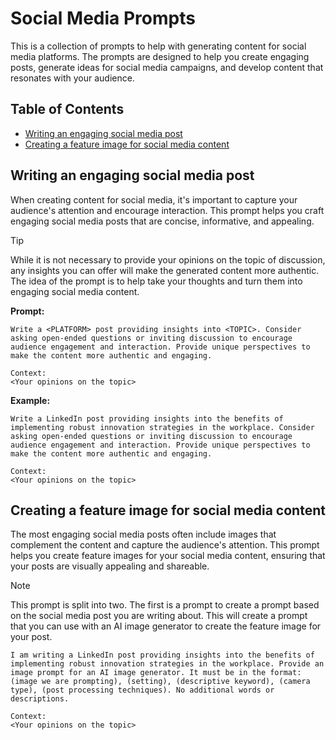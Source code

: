 # Social Media Prompts

This is a collection of prompts to help with generating content for social media platforms. The prompts are designed to help you create engaging posts, generate ideas for social media campaigns, and develop content that resonates with your audience.

## Table of Contents

- [Writing an engaging social media post](#writing-an-engaging-social-media-post)
- [Creating a feature image for social media content](#creating-a-feature-image-for-social-media-content)

## Writing an engaging social media post

When creating content for social media, it's important to capture your audience's attention and encourage interaction. This prompt helps you craft engaging social media posts that are concise, informative, and appealing.

> [!TIP]
> While it is not necessary to provide your opinions on the topic of discussion, any insights you can offer will make the generated content more authentic. The idea of the prompt is to help take your thoughts and turn them into engaging social media content.

**Prompt:**

```text
Write a <PLATFORM> post providing insights into <TOPIC>. Consider asking open-ended questions or inviting discussion to encourage audience engagement and interaction. Provide unique perspectives to make the content more authentic and engaging.

Context:
<Your opinions on the topic>
```

**Example:**

```text
Write a LinkedIn post providing insights into the benefits of implementing robust innovation strategies in the workplace. Consider asking open-ended questions or inviting discussion to encourage audience engagement and interaction. Provide unique perspectives to make the content more authentic and engaging.

Context:
<Your opinions on the topic>
```

## Creating a feature image for social media content

The most engaging social media posts often include images that complement the content and capture the audience's attention. This prompt helps you create feature images for your social media content, ensuring that your posts are visually appealing and shareable.

> [!NOTE]
> This prompt is split into two. The first is a prompt to create a prompt based on the social media post you are writing about. This will create a prompt that you can use with an AI image generator to create the feature image for your post.

```text
I am writing a LinkedIn post providing insights into the benefits of implementing robust innovation strategies in the workplace. Provide an image prompt for an AI image generator. It must be in the format: (image we are prompting), (setting), (descriptive keyword), (camera type), (post processing techniques). No additional words or descriptions.

Context:
<Your opinions on the topic>
```
